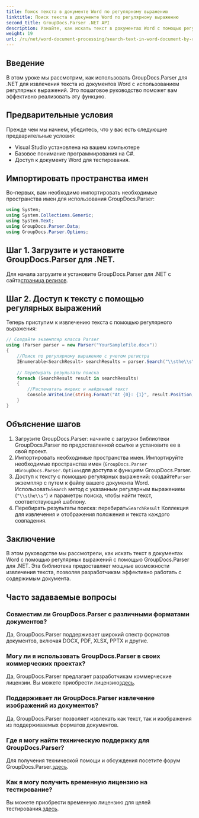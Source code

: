 ```yaml
---
title: Поиск текста в документе Word по регулярному выражению
linktitle: Поиск текста в документе Word по регулярному выражению
second_title: GroupDocs.Parser .NET API
description: Узнайте, как искать текст в документах Word с помощью регулярных выражений с помощью GroupDocs.Parser для .NET. Эффективно извлекайте конкретный контент.
weight: 19
url: /ru/net/word-document-processing/search-text-in-word-document-by-regular-expression/
---
```

## Введение
В этом уроке мы рассмотрим, как использовать GroupDocs.Parser для .NET для извлечения текста из документов Word с использованием регулярных выражений. Это пошаговое руководство поможет вам эффективно реализовать эту функцию.
## Предварительные условия
Прежде чем мы начнем, убедитесь, что у вас есть следующие предварительные условия:
- Visual Studio установлена на вашем компьютере
- Базовое понимание программирования на C#.
- Доступ к документу Word для тестирования.

## Импортировать пространства имен
Во-первых, вам необходимо импортировать необходимые пространства имен для использования GroupDocs.Parser:
```csharp
using System;
using System.Collections.Generic;
using System.Text;
using GroupDocs.Parser.Data;
using GroupDocs.Parser.Options;
```
## Шаг 1. Загрузите и установите GroupDocs.Parser для .NET.
 Для начала загрузите и установите GroupDocs.Parser для .NET с сайта[страница релизов](https://releases.groupdocs.com/parser/net/).
## Шаг 2. Доступ к тексту с помощью регулярных выражений
Теперь приступим к извлечению текста с помощью регулярного выражения:
```csharp
// Создайте экземпляр класса Parser
using (Parser parser = new Parser("YourSampleFile.docx"))
{
    //Поиск по регулярному выражению с учетом регистра
    IEnumerable<SearchResult> searchResults = parser.Search("\\sthe\\s", new SearchOptions(true, false, true));
    
    // Перебирать результаты поиска
    foreach (SearchResult result in searchResults)
    {
        //Распечатать индекс и найденный текст
        Console.WriteLine(string.Format("At {0}: {1}", result.Position, result.Text));
    }
}
```
## Объяснение шагов
1. Загрузите GroupDocs.Parser: начните с загрузки библиотеки GroupDocs.Parser по предоставленной ссылке и установите ее в свой проект.
2. Импортировать необходимые пространства имен. Импортируйте необходимые пространства имен (`GroupDocs.Parser` и`GroupDocs.Parser.Options`для доступа к функциям GroupDocs.Parser.
3.  Доступ к тексту с помощью регулярных выражений: создайте`Parser` экземпляр с путем к файлу вашего документа Word. Использовать`Search` метод с указанным регулярным выражением (`"\\sthe\\s"`) и параметры поиска, чтобы найти текст, соответствующий шаблону.
4.  Перебирать результаты поиска: перебирать`SearchResult` Коллекция для извлечения и отображения положения и текста каждого совпадения.

## Заключение
В этом руководстве мы рассмотрели, как искать текст в документах Word с помощью регулярных выражений с помощью GroupDocs.Parser для .NET. Эта библиотека предоставляет мощные возможности извлечения текста, позволяя разработчикам эффективно работать с содержимым документа.

## Часто задаваемые вопросы
### Совместим ли GroupDocs.Parser с различными форматами документов?
Да, GroupDocs.Parser поддерживает широкий спектр форматов документов, включая DOCX, PDF, XLSX, PPTX и другие.
### Могу ли я использовать GroupDocs.Parser в своих коммерческих проектах?
 Да, GroupDocs.Parser предлагает разработчикам коммерческие лицензии. Вы можете приобрести лицензию[здесь](https://purchase.groupdocs.com/buy).
### Поддерживает ли GroupDocs.Parser извлечение изображений из документов?
Да, GroupDocs.Parser позволяет извлекать как текст, так и изображения из поддерживаемых форматов документов.
### Где я могу найти техническую поддержку для GroupDocs.Parser?
 Для получения технической помощи и обсуждения посетите форум GroupDocs.Parser.[здесь](https://forum.groupdocs.com/c/parser/17).
### Как я могу получить временную лицензию на тестирование?
 Вы можете приобрести временную лицензию для целей тестирования.[здесь](https://purchase.groupdocs.com/temporary-license/).